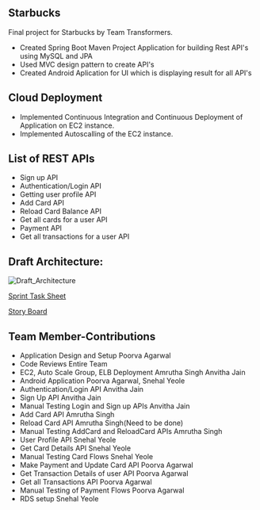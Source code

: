 ## Starbucks

Final project for Starbucks by Team Transformers.

* Created Spring Boot Maven Project Application for building Rest API's using MySQL and JPA
* Used MVC design pattern to create API's
* Created Android Aplication for UI which is displaying result for all API's

**Cloud Deployment**
---

* Implemented Continuous Integration and Continuous Deployment of Application on EC2 instance.
* Implemented Autoscalling of the EC2 instance.

**List of REST APIs**	
---
  	
* Sign up API
* Authentication/Login API
* Getting user profile API
* Add Card API
* Reload Card Balance API
* Get all cards for a user API
* Payment API
* Get all transactions for a user API

**Draft Architecture:**
---

![Draft_Architecture](https://user-images.githubusercontent.com/44592616/57203492-5df18480-6f65-11e9-83c0-e96e9c6ed27f.png)

[Sprint Task Sheet ](https://docs.google.com/spreadsheets/d/1wZ6J73Sqq0Yh1U7rifbENHNeRzIHVIThHpyF4cKBMtY/edit#gid=1239946250)

[Story Board ](https://github.com/amruthasingh/Starbucks-Transformers/projects/1)

**Team Member-Contributions**
---

* Application Design and Setup Poorva Agarwal
* Code Reviews Entire Team
* EC2, Auto Scale Group, ELB Deployment Amrutha Singh Anvitha Jain
* Android Application Poorva Agarwal, Snehal Yeole
* Authentication/Login API Anvitha Jain
* Sign Up API Anvitha Jain
* Manual Testing Login and Sign up APIs Anvitha Jain
* Add Card API Amrutha Singh
* Reload Card API Amrutha Singh(Need to be done)
* Manual Testing AddCard and ReloadCard APIs Amrutha Singh
* User Profile API Snehal Yeole
* Get Card Details API Snehal Yeole
* Manual Testing Card Flows Snehal Yeole
* Make Payment and Update Card API Poorva Agarwal
* Get Transaction Details of user API Poorva Agarwal
* Get all Transactions API Poorva Agarwal
* Manual Testing of Payment Flows Poorva Agarwal
* RDS setup Snehal Yeole











